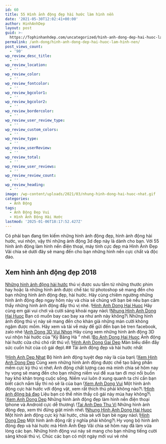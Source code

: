 ```yaml
---
id: 60
title: 55 Hình ảnh động đẹp hài hước làm hình nền
date: '2021-05-30T12:02:41+00:00'
author: HinhAnhDep
layout: post
guid: >-
  https://Tophinhanhdep.com/uncategorized/hinh-anh-dong-dep-hai-huoc-lam-hinh-nen/
permalink: /anh-dong/hinh-anh-dong-dep-hai-huoc-lam-hinh-nen/
post_views_count:
  - '90'
wp_review_desc_title:
  - ''
wp_review_location:
  - ''
wp_review_color:
  - ''
wp_review_fontcolor:
  - ''
wp_review_bgcolor1:
  - ''
wp_review_bgcolor2:
  - ''
wp_review_bordercolor:
  - ''
wp_review_user_review_type:
  - ''
wp_review_custom_colors:
  - ''
wp_review_type:
  - ''
wp_review_userReview:
  - ''
wp_review_total:
  - ''
wp_review_user_reviews:
  - ''
wp_review_review_count:
  - ''
wp_review_heading:
  - ''
image: /wp-content/uploads/2021/03/nhung-hinh-dong-hai-huoc-nhat.gif
categories:
  - Ảnh Động
tags:
  - Ảnh Động Đẹp Vui
  - Hình Ảnh Động Hài Hước
lastmod: '2025-01-06T18:17:52.427Z'
---
```

Có phải bạn đang tìm kiếm những hình ảnh động đẹp, hình ảnh động hài hước, vui nhộn, vậy thì những ảnh động 3d đẹp này là dành cho bạn. Với 55 hình ảnh động làm hình nền điện thoại, máy tính cực đẹp mà Hình Ảnh Đẹp Vãi chia sẻ dưới đây sẽ mang đến cho bạn những hình nền cực chất và độc đáo.

## Xem hình ảnh động đẹp 2018

[Những hình ảnh động hài hước](https://tophinhanhdep.com/hinh-anh-dong-dep-hai-huoc-lam-hinh-nen/) thú vị được sưu tầm từ những thước phim hay hoặc là những hình ảnh được chế tác từ photoshop sẽ mang đến cho bạn những hình ảnh động đẹp, hài hước. Hãy cùng chiêm ngường những hình ảnh động đẹp ngay hôm này và chia sẻ chúng với bạn bè nếu bạn cảm thấy những hình ảnh động đấy thú vị nhé. \![Hinh Anh Dong Hai Huoc](https://tophinhanhdep.com/wp-content/uploads/2021/03/hinh-anh-dong-hai-huoc.gif) Hãy cùng em gái vui chơi và cười sảng khoái ngay nào\ \![Nhung Hinh Anh Dong Hai Huoc](https://tophinhanhdep.com/wp-content/uploads/2021/03/nhung-hinh-dong-hai-huoc-nhat-214x300.gif) Bạn có muốn bay cao bay xa như anh này không?\ Những hình ảnh động thú vị này sẽ mang đến cho khán giả những màn cười không ngậm được mồm. Hãy xem và tải về máy để gửi đến bạn bè tren facebook, zalo nhé \![Anh Dong 3D Vui Nhon](https://tophinhanhdep.com/wp-content/uploads/2021/03/anh-dong-3d-vui-nhon-300x125.gif) Hãy cùng xem những hình ảnh động 3D vui nhộn hài hước của "Kỷ Băng Hà " nhé\ \![Bo Anh Dong Hai Huoc](https://tophinhanhdep.com/wp-content/uploads/2021/03/bo-anh-dong-hai-huoc-300x229.gif) Ảnh động hài hước cửa chú chó rất thú vị\ \![Hinh Anh Dong Gai Dep](https://tophinhanhdep.com/wp-content/uploads/2021/03/hinh-anh-dong-gai-dep-272x300.gif) Màn biểu diễn đầy sức cuốn hút của cô gái đẹp\ ## Tải ảnh động đẹp và hài hước nhất

\![Hinh Anh Dep Nhat](https://tophinhanhdep.com/wp-content/uploads/2021/03/hinh-anh-dep-nhat-300x208.gif) Bộ hình ảnh động tuyệt đẹp này là của bạn\ \![Xem Hinh Anh Dong Dep](https://tophinhanhdep.com/wp-content/uploads/2021/03/xem-hinh-anh-dong-dep-300x228.gif) Cùng xem những hình ảnh động được chế tạo bằng phần mềm cực kỳ thú vị nhé\ Ảnh động chất lượng cao mà mình chia sẻ hôm nay hy vọng sẽ mang đến cho bạn những niềm vui để xua tan đi mọi nổi buồn hay khó khăn trong cuộc sống. Niềm vui luôn ở xung quanh ta chỉ cần bạn biết cách nắm lấy thì nó sẽ là của bạn \![Xem Anh Dong Vui](https://tophinhanhdep.com/wp-content/uploads/2021/03/xem-anh-dong-vui-300x236.gif) Một hình ảnh động cực hài hước với động vật, xem rất thích thú phải không nào?\ \![Hình ảnh động bá đạo](https://tophinhanhdep.com/wp-content/uploads/2021/03/hinh-anh-dong-ba-dao-267x300.gif) Liệu bạn có thể nhìn thấy cô gái này múa hay không?\ \![Xem Anh Dong Dep](https://tophinhanhdep.com/wp-content/uploads/2021/03/xem-anh-dong-dep-225x300.gif) Những hình ảnh động đẹp làm hình nền điện thoại Iphone và Android cực dễ thương\ \![Tai Anh Dep Thu Vi](https://tophinhanhdep.com/wp-content/uploads/2021/03/tai-anh-dep-thu-vi-250x300.gif) Những hình ảnh động đẹp, xem thì đừng giật mình nhé\ \![Nhung Hinh Anh Dong Hai Huoc](https://tophinhanhdep.com/wp-content/uploads/2021/03/nhung-hinh-anh-dong-hai-huoc-300x233.gif) Một hình ảnh động cực kỳ hài hước, chia sẻ với bạn bè ngay nào\ \![Hinh Dong Dep](https://tophinhanhdep.com/wp-content/uploads/2021/03/hinh-dong-dep-200x300.gif) Một hình ảnh động rất ý nghĩa phải không?\ Hy vọng bộ hình ảnh động đẹp và hài hước mà Hình Ảnh Đẹp Vãi chia sẻ hôm nay đã làm vừa lòng các bạn. Những hình động vui này sẽ mang cho bạn những tiếng cười sảng khoái thú vị. Chúc các bạn có một ngày mới vui vẻ nhé
